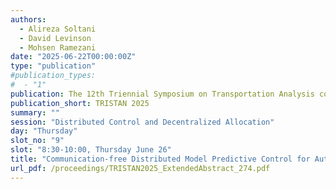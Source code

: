 ```yaml
---
authors:
  - Alireza Soltani
  - David Levinson
  - Mohsen Ramezani
date: "2025-06-22T00:00:00Z"
type: "publication"
#publication_types:
#  - "1"
publication: The 12th Triennial Symposium on Transportation Analysis conference
publication_short: TRISTAN 2025
summary: ""
session: "Distributed Control and Decentralized Allocation"
day: "Thursday"
slot_no: "9"
slot: "8:30-10:00, Thursday June 26"
title: "Communication-free Distributed Model Predictive Control for Autonomous Vehicles at Lane-free and Signal-free Intersections"
url_pdf: /proceedings/TRISTAN2025_ExtendedAbstract_274.pdf
---
```

